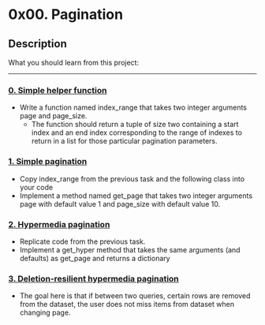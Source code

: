 # 0x00. Pagination

## Description
What you should learn from this project:

---

### [0. Simple helper function](./0-simple_helper_function.py)
* Write a function named index_range that takes two integer arguments page and page_size.
  * The function should return a tuple of size two containing a start index and an end index corresponding to the range of indexes to return in a list for those particular pagination parameters. 

### [1. Simple pagination](./1-simple_pagination.py)
* Copy index_range from the previous task and the following class into your code  
 * Implement a method named get_page that takes two integer arguments page with default value 1 and page_size with default value 10.


### [2. Hypermedia pagination](./2-hypermedia_pagination.py)
* Replicate code from the previous task.
* Implement a get_hyper method that takes the same arguments (and defaults) as get_page and returns a dictionary 

### [3. Deletion-resilient hypermedia pagination](./3-hypermedia_del_pagination.py)
* The goal here is that if between two queries, certain rows are removed from the dataset, the user does not miss items from dataset when changing page.
